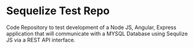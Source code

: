 # Sequelize Test Repo

Code Repository to test development of a Node JS, Angular, Express application that will communicate with a MYSQL Database using Sequlize JS via a REST API interface.